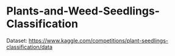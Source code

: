# Plants-and-Weed-Seedlings-Classification
Dataset: https://www.kaggle.com/competitions/plant-seedlings-classification/data
